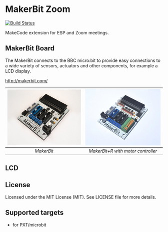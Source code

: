 # MakerBit Zoom

[![Build Status](https://travis-ci.org/1010Technologies/pxt-makerbit-zoom.svg?branch=master)](https://travis-ci.org/1010Technologies/pxt-makerbit-zoom)

MakeCode extension for ESP and Zoom meetings.

## MakerBit Board

The MakerBit connects to the BBC micro:bit to provide easy connections to a wide variety of sensors, actuators and other components, for example a LCD display.

http://makerbit.com/

| ![MakerBit](https://github.com/1010Technologies/pxt-makerbit/raw/master/MakerBit.png "MakerBit") | ![MakerBit+R](https://github.com/1010Technologies/pxt-makerbit/raw/master/MakerBit+R.png "MakerBit+R") |
| :----------------------------------------------------------------------------------------------: | :----------------------------------------------------------------------------------------------------: |
|                                            _MakerBit_                                            |                                   _MakerBit+R with motor controller_                                   |

## LCD



## License

Licensed under the MIT License (MIT). See LICENSE file for more details.

## Supported targets

- for PXT/microbit

